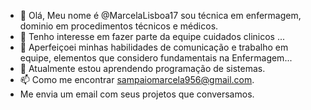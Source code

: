 - 👋 Olá, Meu nome é @MarcelaLisboa17 sou técnica em enfermagem, dominio em procedimentos técnicos e médicos.
- 👀 Tenho interesse em fazer parte da equipe cuidados clinicos ...
- 🌱 Aperfeiçoei minhas habilidades de comunicação e trabalho em equipe, elementos que considero fundamentais na Enfermagem...
- 💞️ Atualmente estou aprendendo programação de sistemas.
- 📫  Como me encontrar sampaiomarcela956@gmail.com.
- Me envia um email com seus projetos que conversamos.


<!---
MarcelaLisboa17/MarcelaLisboa17 is a ✨ special ✨ repository because its `README.md` (this file) appears on your GitHub profile.
You can click the Preview link to take a look at your changes.
--->
